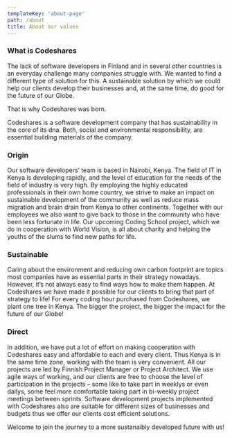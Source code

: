 ```yaml
---
templateKey: 'about-page'
path: /about
title: About our values
---
```

### What is Codeshares
The lack of software developers in Finland and in several other countries is an everyday challenge many companies struggle with. We wanted to find a different type of solution for this. A sustainable solution by which we could help our clients develop their businesses and, at the same time, do good for the future of our Globe.

That is why Codeshares was born.

Codeshares is a software development company that has sustainability in the core of its dna. Both, social and environmental responsibility, are essential building materials of the company. 

### Origin
Our software developers’ team is based in Nairobi, Kenya. The field of IT in Kenya is developing rapidly, and the level of education for the needs of the field of industry is very high. By employing the highly educated professionals in their own home country, we strive to make an impact on sustainable development of the community as well as reduce mass migration and brain drain from Kenya to other continents. Together with our employees we also want to give back to those in the community who have been less fortunate in life. Our upcoming Coding School project, which we do in cooperation with World Vision, is all about charity and helping the youths of the slums to find new paths for life.

### Sustainable
Caring about the environment and reducing own carbon footprint are topics most companies have as essential parts in their strategy nowadays. However, it’s not always easy to find ways how to make them happen. At Codeshares we have made it possible for our clients to bring that part of strategy to life! For every coding hour purchased from Codeshares, we plant one tree in Kenya. The bigger the project, the bigger the impact for the future of our Globe!

### Direct
In addition, we have put a lot of effort on making cooperation with Codeshares easy and affordable to each and every client. Thus Kenya is in the same time zone, working with the team is very convenient. All our projects are led by Finnish Project Manager or Project Architect. We use agile ways of working, and our clients are free to choose the level of participation in the projects – some like to take part in weeklys or even dailys, some feel more comfortable taking part in bi-weekly project meetings between sprints. Software development projects implemented with Codeshares also are suitable for different sizes of businesses and budgets thus we offer our clients cost efficient solutions.


Welcome to join the journey to a more sustanaibly developed future with us!
